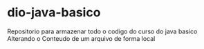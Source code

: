 # dio-java-basico
Repositorio para armazenar todo o codigo do curso do java basico
Alterando o Conteudo de um arquivo de forma local
